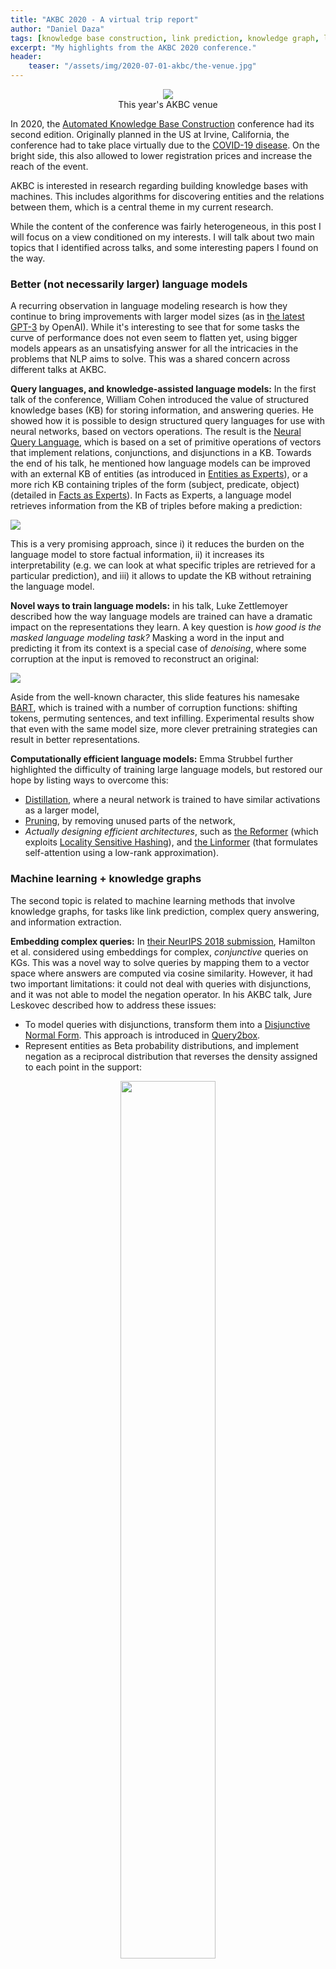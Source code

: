```yaml
---
title: "AKBC 2020 - A virtual trip report"
author: "Daniel Daza"
tags: [knowledge base construction, link prediction, knowledge graph, language models]
excerpt: "My highlights from the AKBC 2020 conference."
header:
    teaser: "/assets/img/2020-07-01-akbc/the-venue.jpg"
---
```


<figure style="display:block;text-align:center">
<img src="/assets/img/2020-07-01-akbc/the-venue.jpg" />
<figcaption>This year's AKBC venue</figcaption>
</figure>



In 2020, the [Automated Knowledge Base Construction](https://www.akbc.ws/2020/) conference had its second edition. Originally planned in the US at Irvine, California, the conference had to take place virtually due to the [COVID-19 disease](https://en.wikipedia.org/wiki/Coronavirus_disease_2019). On the bright side, this also allowed to lower registration prices and increase the reach of the event.

AKBC is interested in research regarding building knowledge bases with machines. This includes algorithms for discovering entities and the relations between them, which is a central theme in my current research.

While the content of the conference was fairly heterogeneous, in this post I will focus on a view conditioned on my interests. I will talk about two main topics that I identified across talks, and some interesting papers I found on the way.



### Better (not necessarily larger) language models

A recurring observation in language modeling research is how they continue to bring improvements with larger model sizes (as in [the latest GPT-3](https://arxiv.org/abs/2005.14165) by OpenAI). While it's interesting to see that for some tasks the curve of performance does not even seem to flatten yet, using bigger models appears as an unsatisfying answer for all the intricacies in the problems that NLP aims to solve. This was a shared concern across different talks at AKBC.

**Query languages, and knowledge-assisted language models:** In the first talk of the conference, William Cohen introduced the value of structured knowledge bases (KB) for storing information, and answering queries. He showed how it is possible to design structured query languages for use with neural networks, based on vectors operations.  The result is the [Neural Query Language](https://arxiv.org/abs/1905.06209), which is based on a set of primitive operations of vectors that implement relations, conjunctions, and disjunctions in a KB. Towards the end of his talk, he mentioned how language models can be improved with an external KB of entities (as introduced in [Entities as Experts](https://arxiv.org/abs/2004.07202)), or a more rich KB containing triples of the form (subject, predicate, object) (detailed in [Facts as Experts](https://arxiv.org/abs/2007.00849)). In Facts as Experts, a language model retrieves information from the KB of triples before making a prediction:

![](/assets/img/2020-07-01-akbc/2020-06-22-fae-paper.png)

This is a very promising approach, since i) it reduces the burden on the language model to store factual information, ii) it increases its interpretability (e.g. we can look at what specific triples are retrieved for a particular prediction), and iii) it allows to update the KB without retraining the language model.

**Novel ways to train language models:** in his talk, Luke Zettlemoyer described how the way language models are trained can have a dramatic impact on the representations they learn. A key question is *how good is the masked language modeling task?* Masking a word in the input and predicting it from its context is a special case of *denoising*, where some corruption at the input is removed to reconstruct an original:

![](/assets/img/2020-07-01-akbc/2020-06-22-luke-denoising.png)

Aside from the well-known character, this slide features his namesake [BART](https://arxiv.org/abs/1910.13461), which is trained with a number of corruption functions: shifting tokens, permuting sentences, and text infilling. Experimental results show that even with the same model size, more clever pretraining strategies can result in better representations.

**Computationally efficient language models:** Emma Strubbel further highlighted the difficulty of training large language models, but restored our hope by listing ways to overcome this:

- [Distillation](https://arxiv.org/abs/1503.02531), where a neural network is trained to have similar activations as a larger model,
- [Pruning](https://arxiv.org/abs/1905.09418), by removing unused parts of the network,
- *Actually designing efficient architectures*, such as [the Reformer](https://arxiv.org/abs/2001.04451) (which exploits [Locality Sensitive Hashing](https://en.wikipedia.org/wiki/Locality-sensitive_hashing)), and [the Linformer](https://arxiv.org/abs/2006.04768) (that formulates self-attention using a low-rank approximation).




### Machine learning + knowledge graphs

The second topic is related to machine learning methods that involve knowledge graphs, for tasks like link prediction, complex query answering, and information extraction.



**Embedding complex queries:** In [their NeurIPS 2018 submission](https://arxiv.org/abs/1806.01445), Hamilton et al. considered using embeddings for complex, *conjunctive* queries on KGs. This was a novel way to solve queries by mapping them to a vector space where answers are computed via cosine similarity. However, it had two important limitations: it could not deal with queries with disjunctions, and it was not able to model the negation operator. In his AKBC talk, Jure Leskovec described how to address these issues:

- To model queries with disjunctions, transform them into a [Disjunctive Normal Form](https://en.wikipedia.org/wiki/Disjunctive_normal_form). This approach is introduced in [Query2box](https://arxiv.org/abs/2002.05969).
- Represent entities as Beta probability distributions, and implement negation as a reciprocal distribution that reverses the density assigned to each point in the support:

<figure style="display:block;text-align:center">
<img src="/assets/img/2020-07-01-akbc/2020-06-22-jure-beta.png" style="width:60%"/>
</figure>

**Inductive representation learning in KGs:** In the workshop on structured and unstructured KBs, William Hamilton talked about an important limitation of graph embedding methods: at test time, all predictions must involve entities seen in the training set. He presented [GraIL](https://arxiv.org/abs/1911.06962), a method to predict relations for a given node even if it was not observed during training.



**KGs for information extraction:** Philipp Cimiano presented his work on information extraction by slot filling, which will be presented at ECAI 2020 ([pdf](http://ecai2020.eu/papers/1203_paper.pdf)). In template-based information extraction, a piece of text is used to determine slot fillers of different types:

<figure style="display:block;text-align:center">
<img src="/assets/img/2020-07-01-akbc/2020-06-22-cimiano-filling.png" style="width:65%" />
</figure>
First, he noted that the slots are not really independent from each other, so any decision to fill a slot should be made jointly, for which they use a [Conditional Random Field](https://en.wikipedia.org/wiki/Conditional_random_field). Second, they propose querying a KG before filling a slot, to evaluate the plausibility of a relation. This requires a dataset where the text and a KG are very well aligned.




**Related publications:** in addition to these talks, there were a few interesting papers that proposed improvements for KG embeddings:

- [IterefinE: Iterative KG Refinement Embeddings using Symbolic Knowledge](https://www.akbc.ws/2020/papers/fCQvGMT57w) proposes an iterative algorithm that refines embeddings produced by methods like TransE, by using type information from an ontology.
- [Dolores: Deep Contextualized Knowledge Graph Embeddings](https://www.akbc.ws/2020/papers/ajrveGQBl0), a method for learning embeddings of entities in a KG that uses a wider context when embedding a node (instead of 1-hop relations). It uses an LSTM to encode chain-like walks over the KG.
- [TransINT: Embedding Implication Rules in Knowledge Graphs with Isomorphic Intersections of Linear Subspaces](https://www.akbc.ws/2020/papers/shkmWLRBXH). In contrast with methods that embed relations in KGs as vector operations, TransINT considers relations between entities as *sets*, in order to preserve properties such as inclusion.



### Conclusion

The last question to the speakers at the end of the conference was *what is the future of knowledge bases for the next 5 to 10 years?* Here are some of the answers:

- William Hamilton: interaction between knowledge bases with very different or overlapping schemas.
- Kennet Forbus: a rich, stable ontology, plus statistical knowledge and data.
- Philipp Cimiano: KBs where we can distinguish what is factual and what is invented.
- Yunyao Li: KBs constructed from all kinds of modalities: images, video, etc.
- Eunsol Choi: more coverage of different cultures and languages.
- Fabio Petroni: KBs where the structure is determined by machines rather than humans, while preserving interpretability.



Personally, I left the conference with a very exciting takeaway: even though computing hardware and tricks continue to allow us to reap benefits from increasingly larger language models, continuing on this path is not entirely satisfying in terms of the tasks we want to solve with AI. The community is fully aware of this, and there are many promising works that try to discover what knowledge is embedded in language models, and devise new models that make use of external KBs. This can lead to more modular systems, where it is easier to influence predictions based on background, interpretable knowledge.

